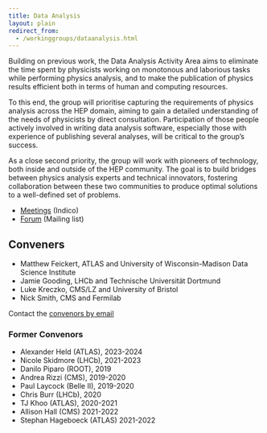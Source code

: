 ```yaml
---
title: Data Analysis
layout: plain
redirect_from: 
  - /workinggroups/dataanalysis.html
---
```


Building on previous work, the Data Analysis Activity Area aims to eliminate
the time spent by physicists working on monotonous and laborious tasks while
performing physics analysis, and to make the publication of physics results
efficient both in terms of human and computing resources.

To this end, the group will prioritise capturing the requirements of physics
analysis across the HEP domain, aiming to gain a detailed understanding of the
needs of physicists by direct consultation. Participation of those people
actively involved in writing data analysis software, especially those with
experience of publishing several analyses, will be critical to the group’s
success.

As a close second priority, the group will work with pioneers of technology,
both inside and outside of the HEP community. The goal is to build bridges
between physics analysis experts and technical innovators, fostering
collaboration between these two communities to produce optimal solutions to a 
well-defined set of problems.

- [Meetings](https://indico.cern.ch/category/10914) (Indico)
- [Forum](https://groups.google.com/forum/#!forum/hsf-analysis-wg) (Mailing list)

## Conveners 

- Matthew Feickert, ATLAS and University of Wisconsin-Madison Data Science Institute
- Jamie Gooding, LHCb and Technische Universität Dortmund
- Luke Kreczko, CMS/LZ and University of Bristol
- Nick Smith, CMS and Fermilab

Contact the [convenors by email](mailto:matthew.feickert@cern.ch,jamie.gooding@cern.ch,kreczko@cern.ch,nick.smith@cern.ch) <!-- markdown-link-check-disable-line -->

### Former Convenors

- Alexander Held (ATLAS), 2023-2024
- Nicole Skidmore (LHCb), 2021-2023
- Danilo Piparo (ROOT), 2019
- Andrea Rizzi (CMS), 2019-2020
- Paul Laycock (Belle II), 2019-2020
- Chris Burr (LHCb), 2020
- TJ Khoo (ATLAS), 2020-2021
- Allison Hall (CMS) 2021-2022
- Stephan Hageboeck (ATLAS) 2021-2022
